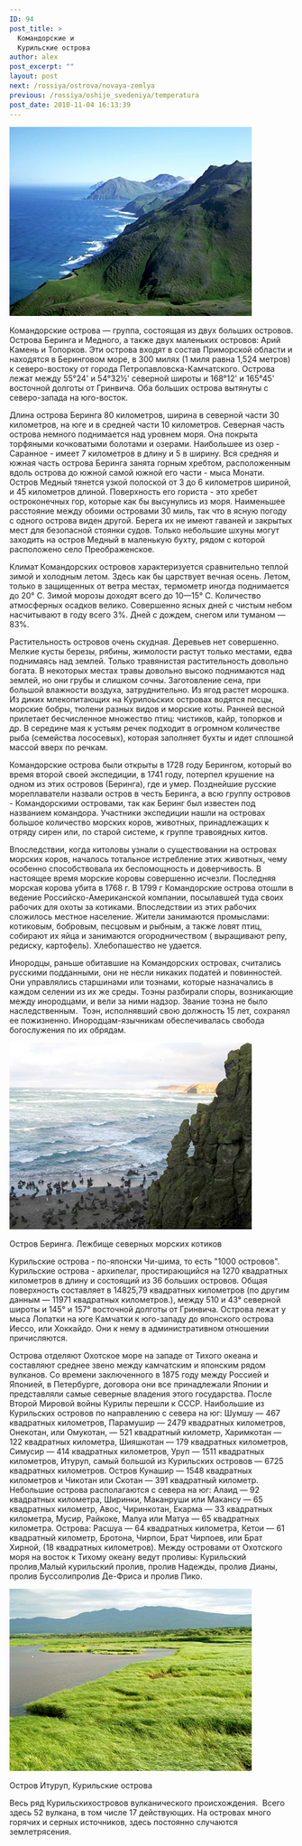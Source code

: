```yaml
---
ID: 94
post_title: >
  Командорские и
  Курильские острова
author: alex
post_excerpt: ""
layout: post
next: /rossiya/ostrova/novaya-zemlya
previous: /rossiya/oshije_svedeniya/temperatura
post_date: 2010-11-04 16:13:39
---
```


![](/img/book/518.jpg)

Командорские острова — группа, состоящая из двух больших островов. Острова Беринга и Медного, а также двух маленьких островов: Арий Камень и Топорков. Эти острова входят в состав Приморской области и находятся в Беринговом море, в 300 милях (1 миля равна 1,524 метров) к северо-востоку от города Петропавловска-Камчатского. Острова лежат между 55°24' и 54°32½' северной широты и 168°12' и 165°45' восточной долготы от Гринвича. Оба больших острова вытянуты с северо-запада на юго-восток.

Длина острова Беринга 80 километров, ширина в северной части 30 километров, на юге и в средней части 10 километров. Северная часть острова немного поднимается над уровнем моря. Она покрыта торфяными кочковатыми болотами и озерами. Наибольшее из озер - Саранное - имеет 7 километров в длину и 5 в ширину. Вся средняя и южная часть острова Беринга занята горным хребтом, расположенным вдоль острова до южной самой южной его части - мыса Монати. Остров Медный тянется узкой полоской от 3 до 6 километров шириной, и 45 километров длиной. Поверхность его гориста - это хребет остроконечных гор, которые как бы высунулись из моря. Наименьшее расстояние между обоими островами 30 миль, так что в ясную погоду с одного острова виден другой. Берега их не имеют гаваней и закрытых мест для безопасной стоянки судов. Только небольшие шхуны могут заходить на остров Медный в маленькую бухту, рядом с которой расположено село Преображенское.

Климат Командорских островов характеризуется сравнительно теплой зимой и холодным летом. Здесь как бы царствует вечная осень. Летом, только в защищенных от ветра местах, термометр иногда поднимается до 20° С. Зимой морозы доходят всего до 10—15° С. Количество атмосферных осадков велико. Совершенно ясных дней с чистым небом насчитывают в году всего 3%. Дней с дождем, снегом или туманом — 83%.

Растительность островов очень скудная. Деревьев нет совершенно. Мелкие кусты березы, рябины, жимолости растут только местами, едва поднимаясь над землей. Только травянистая растительность довольно богата. В некоторых местах травы довольно высоко поднимаются над землей, но они грубы и слишком сочны. Заготовление сена, при большой влажности воздуха, затруднительно. Из ягод растет морошка. Из диких млекопитающих на Курилоьских островах водятся песцы, морские бобры, тюлени разных видов и морские коты. Ранней весной прилетает бесчисленное множество птиц: чистиков, кайр, топорков и др. В середине мая к устьям речек подходит в огромном количестве рыба (семейства лососевых), которая заполняет бухты и идет сплошной массой вверх по речкам.

Командорские острова были открыты в 1728 году Берингом, который во время второй своей экспедиции, в 1741 году, потерпел крушение на одном из этих островов (Беринга), где и умер. Позднейшие русские мореплаватели назвали остров в честь Беринга, а всю группу островов - Командорскими островами, так как Беринг был известен под названием командора. Участники экспедиции нашли на островах большое количество морских коров, животных, принадлежащих к отряду сирен или, по старой системе, к группе травоядных китов.

Впоследствии, когда китоловы узнали о существовании на островах морских коров, началось тотальное истребление этих животных, чему особенно способствовала их беспомощность и доверчивость. В настоящее время морские коровы совершенно исчезли. Последняя морская корова убита в 1768 г. В 1799 г Командорские острова отошли в ведение Российско-Американской компании, посылавшей туда своих рабочих для охоты за котиками. Впоследствии из этих рабочих сложилось местное население. Жители занимаются промыслами: котиковым, бобровым, песцовым и рыбным, а также ловят птиц, собирают их яйца и занимаются огородничеством ( выращивают репу, редиску, картофель). Хлебопашество не удается.

Инородцы, раньше обитавшие на Командорских островах, считались русскими подданными, они не несли никаких податей и повинностей. Они управлялись старшинами или тоэнами, которые назначались в каждом селении из их же среды. Тоэны разбирали споры, возникающие между инородцами, и вели за ними надзор. Звание тоэна не было наследственным.  Тоэн, исполнявший свою должность 15 лет, сохранял ее пожизненно. Инородцам-язычникам обеспечивалась свобода богослужения по их обрядам.



![](/img/text/Geogr_rai_ross/Ostrova/1/3.jpg)

Остров Беринга. Лежбище северных морских котиков

Курильские острова - по-японски Чи-шима, то есть "1000 островов". Курильские острова - архипелаг, простирающийся на 1270 квадратных километров в длину и состоящий из 36 больших островов. Общая поверхность составляет в 14825,79 квадратных километров (по другим данным — 11971 квадратных километров.), между 510 и 43° северной широты и 145° и 157° восточной долготы от Гринвича. Острова лежат у мыса Лопатки на юге Камчатки к юго-западу до японского острова Иессо, или Хоккайдо. Они к нему в административном отношении причисляются.

Острова отделяют Охотское море на западе от Тихого океана и составляют среднее звено между камчатским и японским рядом вулканов. Со времени заключенного в 1875 году между Россией и Японией, в Петербурге, договора они все принадлежали Японии и представляли самые северные владения этого государства. После Второй Мировой войны Курилы перешли к СССР. Наибольшие из Курильских островов по направлению с севера на юг: Шумшу — 467 квадратных километров, Парамушир — 2479 квадратных километров, Онекотан, или Омукотан, — 521 квадратный километр, Харимкотан — 122 квадратных километра, Шияшкотан — 179 квадратных километров, Симусир — 414 квадратных километров, Уруп — 1511 квадратных километров, Итуруп, самый большой из Курильских островов — 6725 квадратных километров. Остров Кунашир — 1548 квадратных километров и Чикотан или Скотан — 391 квадратный километр. Небольшие острова располагаются с севера на юг: Алаид — 92 квадратных километра, Ширинки, Маканруши или Макансу — 65 квадратных километр, Авос, Чиринкотан, Екарма — 33 квадратных километра, Мусир, Райкоке, Малуа или Матуа — 65 квадратных километра. Острова: Расшуа — 64 квадратных километра, Кетои — 61 квадратный километр, Бротона, Чирпои, Брат Чирпоев, или Брат Хирной, (18 квадратных километров). Между островами от Охотского моря на восток к Тихому океану ведут проливы: Курильский пролив,Малый курильский пролив, пролив Надежды, пролив Дианы, пролив Буссолипролив Де-Фриса и пролив Пико.



![](/img/text/Geogr_rai_ross/Ostrova/1/4.JPG)

Остров Итуруп, Курильские острова

Весь ряд Курильскихостровов вулканического происхождения.  Всего здесь 52 вулкана, в том числе 17 действующих. На островах много горячих и серных источников, здесь постоянно случаются землетрясения.